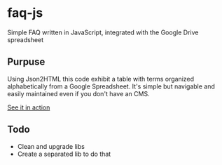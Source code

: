# faq-js

Simple FAQ written in JavaScript, integrated with the Google Drive spreadsheet

## Purpuse

Using Json2HTML this code exhibit a table with terms organized alphabetically from a Google Spreadsheet. It's simple but navigable and easily maintained even if you don't have an CMS.

<a href="https://luizcruz.github.io/faq-js/">See it in action</a> 

## Todo
* Clean and upgrade libs
* Create a separated lib to do that
